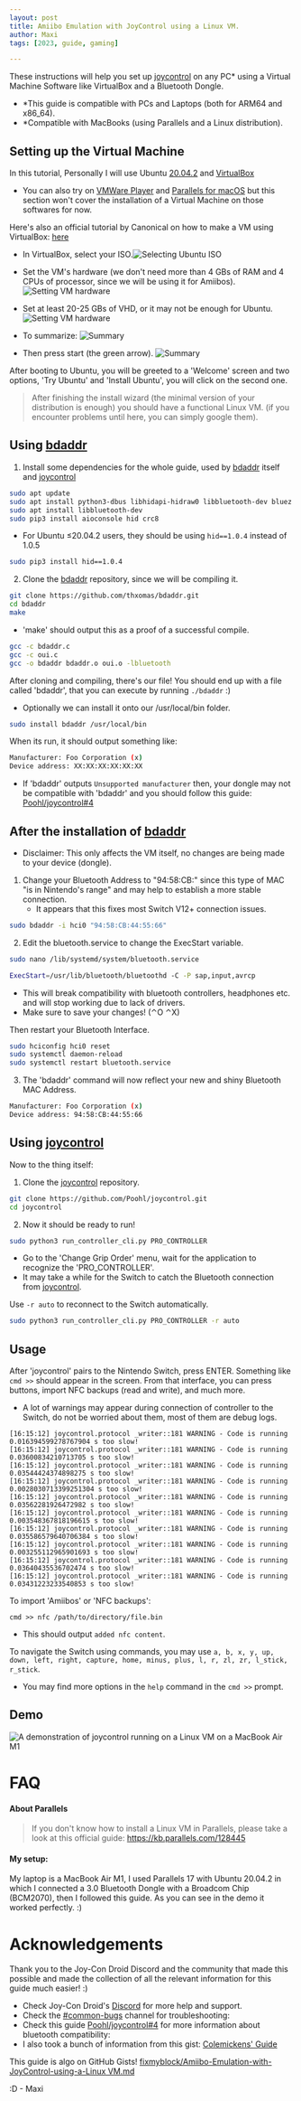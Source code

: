 ```yaml
---
layout: post
title: Amiibo Emulation with JoyControl using a Linux VM.
author: Maxi
tags: [2023, guide, gaming]

---
```


These instructions will help you set up [joycontrol](https://github.com/Poohl/joycontrol.git) on any PC* using a Virtual Machine Software like VirtualBox and a Bluetooth Dongle.

- *This guide is compatible with PCs and Laptops (both for ARM64 and x86_64).
- *Compatible with MacBooks (using Parallels and a Linux distribution).

## Setting up the Virtual Machine
In this tutorial, Personally I will use Ubuntu [20.04.2](http://old-releases.ubuntu.com/releases/20.04.2/ubuntu-20.04.2.0-desktop-amd64.iso) and [VirtualBox](https://www.virtualbox.org/wiki/Downloads) 
- You can also try on [VMWare Player](https://www.vmware.com/products/workstation-player.html) and [Parallels for macOS](https://www.parallels.com/products/desktop/) but this section won't cover the installation of a Virtual Machine on those softwares for now.

Here's also an official tutorial by Canonical on how to make a VM using VirtualBox: [here](https://ubuntu.com/tutorials/how-to-run-ubuntu-desktop-on-a-virtual-machine-using-virtualbox#2-create-a-new-virtual-machine)
- In VirtualBox, select your ISO.![Selecting Ubuntu ISO](https://cdn.discordapp.com/attachments/1055972618286669925/1074034541452333146/Screenshot_2023-02-11_at_15.26.57.png "Selecting Ubuntu ISO")

- Set the VM's hardware (we don't need more than 4 GBs of RAM and 4 CPUs of processor, since we will be using it for Amiibos).
![Setting VM hardware](https://cdn.discordapp.com/attachments/1055972618286669925/1074034541196484760/Screenshot_2023-02-11_at_15.27.53.png "Setting VM hardware")

- Set at least 20-25 GBs of VHD, or it may not be enough for Ubuntu.
![Setting VM hardware](https://cdn.discordapp.com/attachments/1055972618286669925/1074034540949033030/Screenshot_2023-02-11_at_15.28.00.png "Setting VM hardware")

- To summarize:
![Summary](https://media.discordapp.net/attachments/1055972618286669925/1074034540554752000/Screenshot_2023-02-11_at_15.28.03.png "Summary")

- Then press start (the green arrow).
![Summary](https://cdn.discordapp.com/attachments/1055972618286669925/1074034540181475328/Screenshot_2023-02-11_at_15.28.10.png "Summary")

After booting to Ubuntu, you will be greeted to a 'Welcome' screen and two options, 'Try Ubuntu' and 'Install Ubuntu', you will click on the second one.

> After finishing the install wizard (the minimal version of your distribution is enough) you should have a functional Linux VM. (if you encounter problems until here, you can simply google them).

## Using [bdaddr](https://github.com/thxomas/bdaddr.git)

1. Install some dependencies for the whole guide, used by [bdaddr](https://github.com/thxomas/bdaddr.git) itself and [joycontrol](https://github.com/Poohl/joycontrol.git)

```bash
sudo apt update
sudo apt install python3-dbus libhidapi-hidraw0 libbluetooth-dev bluez git python3-pip
sudo apt install libbluetooth-dev
sudo pip3 install aioconsole hid crc8
```

- For Ubuntu ≤20.04.2 users, they should be using `hid==1.0.4` instead of 1.0.5

```bash
sudo pip3 install hid==1.0.4
```

2. Clone the [bdaddr](https://github.com/thxomas/bdaddr.git) repository, since we will be compiling it.

```bash
git clone https://github.com/thxomas/bdaddr.git
cd bdaddr
make
```

- 'make' should output this as a proof of a successful compile.

```bash
gcc -c bdaddr.c
gcc -c oui.c
gcc -o bdaddr bdaddr.o oui.o -lbluetooth
```

After cloning and compiling, there's our file! You should end up with a file called 'bdaddr', that you can execute by running `./bdaddr` :)

- Optionally we can install it onto our /usr/local/bin folder.

```bash
sudo install bdaddr /usr/local/bin
```

When its run, it should output something like:

```bash
Manufacturer: Foo Corporation (x)
Device address: XX:XX:XX:XX:XX:XX
```

- If 'bdaddr' outputs `Unsupported manufacturer` then, your dongle may not be compatible with 'bdaddr' and you should follow this guide: [Poohl/joycontrol#4](https://github.com/Poohl/joycontrol/issues/4)

## After the installation of [bdaddr](https://github.com/thxomas/bdaddr.git)

- Disclaimer: This only affects the VM itself, no changes are being made to your device (dongle).

1. Change your Bluetooth Address to "94:58:CB:" since this type of MAC "is in Nintendo's range" and may help to establish a more stable connection.
   - It appears that this fixes most Switch V12+ connection issues.

```bash
sudo bdaddr -i hci0 "94:58:CB:44:55:66"
```

2. Edit the bluetooth.service to change the ExecStart variable.

```bash
sudo nano /lib/systemd/system/bluetooth.service
```

```bash
ExecStart=/usr/lib/bluetooth/bluetoothd -C -P sap,input,avrcp
```

- This will break compatibility with bluetooth controllers, headphones etc. and will stop working due to lack of drivers.
- Make sure to save your changes! (⌃O ⌃X)

Then restart your Bluetooth Interface.

```bash
sudo hciconfig hci0 reset
sudo systemctl daemon-reload
sudo systemctl restart bluetooth.service
```

3. The 'bdaddr' command will now reflect your new and shiny Bluetooth MAC Address.

```bash
Manufacturer: Foo Corporation (x)
Device address: 94:58:CB:44:55:66
```

## Using [joycontrol](https://github.com/Poohl/joycontrol.git)

Now to the thing itself:

1. Clone the [joycontrol](https://github.com/Poohl/joycontrol.git) repository.

```bash
git clone https://github.com/Poohl/joycontrol.git
cd joycontrol
```

2. Now it should be ready to run!

```bash
sudo python3 run_controller_cli.py PRO_CONTROLLER
```

- Go to the 'Change Grip Order' menu, wait for the application to recognize the 'PRO_CONTROLLER'.
- It may take a while for the Switch to catch the Bluetooth connection from [joycontrol](https://github.com/Poohl/joycontrol.git).

Use `-r auto` to reconnect to the Switch automatically.

```bash
sudo python3 run_controller_cli.py PRO_CONTROLLER -r auto
```

## Usage

After 'joycontrol' pairs to the Nintendo Switch, press ENTER.
Something like `cmd >>` should appear in the screen.
From that interface, you can press buttons, import NFC backups (read and write), and much more.

- A lot of warnings may appear during connection of controller to the Switch, do not be worried about them, most of them are debug logs.

```
[16:15:12] joycontrol.protocol _writer::181 WARNING - Code is running 0.016394599278767904 s too slow!
[16:15:12] joycontrol.protocol _writer::181 WARNING - Code is running 0.03600834210713705 s too slow!
[16:15:12] joycontrol.protocol _writer::181 WARNING - Code is running 0.03544424374898275 s too slow!
[16:15:12] joycontrol.protocol _writer::181 WARNING - Code is running 0.0028030713399251304 s too slow!
[16:15:12] joycontrol.protocol _writer::181 WARNING - Code is running 0.03562281926472982 s too slow!
[16:15:12] joycontrol.protocol _writer::181 WARNING - Code is running 0.003548367818196615 s too slow!
[16:15:12] joycontrol.protocol _writer::181 WARNING - Code is running 0.035586579640706384 s too slow!
[16:15:12] joycontrol.protocol _writer::181 WARNING - Code is running 0.003255112965901693 s too slow!
[16:15:12] joycontrol.protocol _writer::181 WARNING - Code is running 0.03640435536702474 s too slow!
[16:15:12] joycontrol.protocol _writer::181 WARNING - Code is running 0.03431223233540853 s too slow!
```

To import 'Amiibos' or 'NFC backups':

```
cmd >> nfc /path/to/directory/file.bin
```

- This should output `added nfc content`.

To navigate the Switch using commands, you may use `a, b, x, y, up, down, left, right, capture, home, minus, plus, l, r, zl, zr, l_stick, r_stick`. 
- You may find more options in the `help` command in the `cmd >>` prompt.

## Demo

![A demonstration of joycontrol running on a Linux VM on a MacBook Air M1](https://media.discordapp.net/attachments/1020042420882247773/1073683102670520361/image.png "A demonstration of joycontrol running on a Linux VM on a MacBook Air M1")

# FAQ
#### About Parallels
> If you don't know how to install a Linux VM in Parallels, please take a look at this official guide: https://kb.parallels.com/128445

#### My setup:
My laptop is a MacBook Air M1, I used Parallels 17 with Ubuntu 20.04.2 in which I connected a 3.0 Bluetooth Dongle with a Broadcom Chip (BCM2070), then I followed this guide. As you can see in the demo it worked perfectly. :)

# Acknowledgements

Thank you to the Joy-Con Droid Discord and the community that made this possible and made the collection of all the relevant information for this guide much easier! :)

- Check Joy-Con Droid's [Discord](https://discord.gg/5SFhf5C) for more help and support.
- Check the [#common-bugs](https://discord.com/channels/622545628131491860/1020042420882247773) channel for troubleshooting: 
- Check this guide [Poohl/joycontrol#4](https://github.com/Poohl/joycontrol/issues/4) for more information about bluetooth compatibility: 
- I also took a bunch of information from this gist: [Colemickens' Guide](https://gist.github.com/colemickens/b08d1a339f4483c6b3c08e739d6cf5d0)

This guide is algo on GitHub Gists!
[fixmyblock/Amiibo-Emulation-with-JoyControl-using-a-Linux VM.md](https://gist.github.com/fixmyblock/5e72775f2fef9247461e9f1e4ec790a8)

:D
\- Maxi